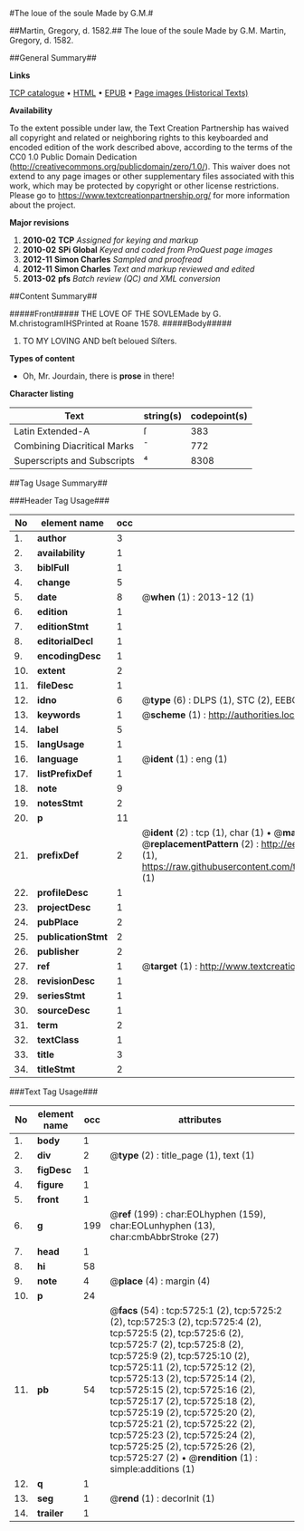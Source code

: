 #The loue of the soule Made by G.M.#

##Martin, Gregory, d. 1582.##
The loue of the soule Made by G.M.
Martin, Gregory, d. 1582.

##General Summary##

**Links**

[TCP catalogue](http://www.ota.ox.ac.uk/tcp/)  • 
[HTML](http://tei.it.ox.ac.uk/tcp/Texts-HTML/free/A07/A07101.html)  • 
[EPUB](http://tei.it.ox.ac.uk/tcp/Texts-EPUB/free/A07/A07101.epub) • 
[Page images (Historical Texts)](https://historicaltexts.jisc.ac.uk/eebo-99841163e)

**Availability**

To the extent possible under law, the Text Creation Partnership has waived all copyright and related or neighboring rights to this keyboarded and encoded edition of the work described above, according to the terms of the CC0 1.0 Public Domain Dedication (http://creativecommons.org/publicdomain/zero/1.0/). This waiver does not extend to any page images or other supplementary files associated with this work, which may be protected by copyright or other license restrictions. Please go to https://www.textcreationpartnership.org/ for more information about the project.

**Major revisions**

1. __2010-02__ __TCP__ *Assigned for keying and markup*
1. __2010-02__ __SPi Global__ *Keyed and coded from ProQuest page images*
1. __2012-11__ __Simon Charles__ *Sampled and proofread*
1. __2012-11__ __Simon Charles__ *Text and markup reviewed and edited*
1. __2013-02__ __pfs__ *Batch review (QC) and XML conversion*

##Content Summary##

#####Front#####
THE LOVE OF THE SOVLEMade by G. M.christogramIHSPrinted at Roane 1578.
#####Body#####

1. TO MY LOVING AND beſt beloued Siſters.

**Types of content**

  * Oh, Mr. Jourdain, there is **prose** in there!

**Character listing**


|Text|string(s)|codepoint(s)|
|---|---|---|
|Latin Extended-A|ſ|383|
|Combining             Diacritical Marks|̄|772|
|Superscripts             and Subscripts|⁴|8308|

##Tag Usage Summary##

###Header Tag Usage###

|No|element name|occ|attributes|
|---|---|---|---|
|1.|__author__|3||
|2.|__availability__|1||
|3.|__biblFull__|1||
|4.|__change__|5||
|5.|__date__|8| @__when__ (1) : 2013-12 (1)|
|6.|__edition__|1||
|7.|__editionStmt__|1||
|8.|__editorialDecl__|1||
|9.|__encodingDesc__|1||
|10.|__extent__|2||
|11.|__fileDesc__|1||
|12.|__idno__|6| @__type__ (6) : DLPS (1), STC (2), EEBO-CITATION (1), PROQUEST (1), VID (1)|
|13.|__keywords__|1| @__scheme__ (1) : http://authorities.loc.gov/ (1)|
|14.|__label__|5||
|15.|__langUsage__|1||
|16.|__language__|1| @__ident__ (1) : eng (1)|
|17.|__listPrefixDef__|1||
|18.|__note__|9||
|19.|__notesStmt__|2||
|20.|__p__|11||
|21.|__prefixDef__|2| @__ident__ (2) : tcp (1), char (1)  •  @__matchPattern__ (2) : ([0-9\-]+):([0-9IVX]+) (1), (.+) (1)  •  @__replacementPattern__ (2) : http://eebo.chadwyck.com/downloadtiff?vid=$1&page=$2 (1), https://raw.githubusercontent.com/textcreationpartnership/Texts/master/tcpchars.xml#$1 (1)|
|22.|__profileDesc__|1||
|23.|__projectDesc__|1||
|24.|__pubPlace__|2||
|25.|__publicationStmt__|2||
|26.|__publisher__|2||
|27.|__ref__|1| @__target__ (1) : http://www.textcreationpartnership.org/docs/. (1)|
|28.|__revisionDesc__|1||
|29.|__seriesStmt__|1||
|30.|__sourceDesc__|1||
|31.|__term__|2||
|32.|__textClass__|1||
|33.|__title__|3||
|34.|__titleStmt__|2||


###Text Tag Usage###

|No|element name|occ|attributes|
|---|---|---|---|
|1.|__body__|1||
|2.|__div__|2| @__type__ (2) : title_page (1), text (1)|
|3.|__figDesc__|1||
|4.|__figure__|1||
|5.|__front__|1||
|6.|__g__|199| @__ref__ (199) : char:EOLhyphen (159), char:EOLunhyphen (13), char:cmbAbbrStroke (27)|
|7.|__head__|1||
|8.|__hi__|58||
|9.|__note__|4| @__place__ (4) : margin (4)|
|10.|__p__|24||
|11.|__pb__|54| @__facs__ (54) : tcp:5725:1 (2), tcp:5725:2 (2), tcp:5725:3 (2), tcp:5725:4 (2), tcp:5725:5 (2), tcp:5725:6 (2), tcp:5725:7 (2), tcp:5725:8 (2), tcp:5725:9 (2), tcp:5725:10 (2), tcp:5725:11 (2), tcp:5725:12 (2), tcp:5725:13 (2), tcp:5725:14 (2), tcp:5725:15 (2), tcp:5725:16 (2), tcp:5725:17 (2), tcp:5725:18 (2), tcp:5725:19 (2), tcp:5725:20 (2), tcp:5725:21 (2), tcp:5725:22 (2), tcp:5725:23 (2), tcp:5725:24 (2), tcp:5725:25 (2), tcp:5725:26 (2), tcp:5725:27 (2)  •  @__rendition__ (1) : simple:additions (1)|
|12.|__q__|1||
|13.|__seg__|1| @__rend__ (1) : decorInit (1)|
|14.|__trailer__|1||

